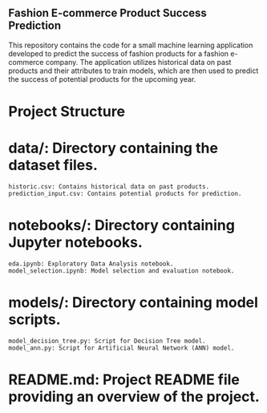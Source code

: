 ## Fashion E-commerce Product Success Prediction
This repository contains the code for a small machine learning application developed to predict the success of fashion products for a fashion e-commerce company. The application utilizes historical data on past products and their attributes to train models, which are then used to predict the success of potential products for the upcoming year.


# Project Structure
# data/: Directory containing the dataset files.
    historic.csv: Contains historical data on past products.
    prediction_input.csv: Contains potential products for prediction.
# notebooks/: Directory containing Jupyter notebooks.
    eda.ipynb: Exploratory Data Analysis notebook.
    model_selection.ipynb: Model selection and evaluation notebook.
# models/: Directory containing model scripts.
    model_decision_tree.py: Script for Decision Tree model.
    model_ann.py: Script for Artificial Neural Network (ANN) model.
# README.md: Project README file providing an overview of the project.

